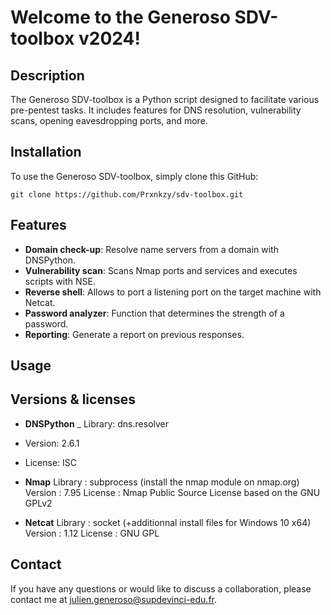 # Welcome to the Generoso SDV-toolbox v2024!

## Description
The Generoso SDV-toolbox is a Python script designed to facilitate various pre-pentest tasks. It includes features for DNS resolution, vulnerability scans, opening eavesdropping ports, and more.

## Installation
To use the Generoso SDV-toolbox, simply clone this GitHub:

    git clone https://github.com/Prxnkzy/sdv-toolbox.git
    
## Features
- **Domain check-up**: Resolve name servers from a domain with DNSPython.
- **Vulnerability scan**: Scans Nmap ports and services and executes scripts with NSE.
- **Reverse shell**: Allows to port a listening port on the target machine with Netcat.
- **Password analyzer**: Function that determines the strength of a password.
- **Reporting**: Generate a report on previous responses.

## Usage



## Versions & licenses
- **DNSPython**
    _ Library: dns.resolver
- Version: 2.6.1
- License: ISC

- **Nmap**
Library : subprocess (install the nmap module on nmap.org)
Version : 7.95
License : Nmap Public Source License based on the GNU GPLv2

- **Netcat**
Library : socket (+additionnal install files for Windows 10 x64)
Version : 1.12
License : GNU GPL

## Contact
If you have any questions or would like to discuss a collaboration, please contact me at julien.generoso@supdevinci-edu.fr.


